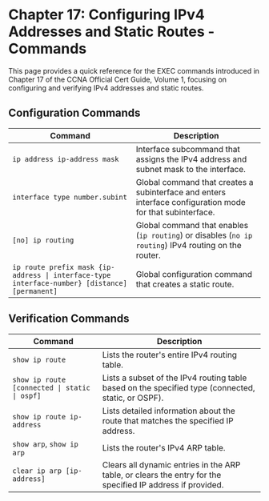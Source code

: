 # Chapter 17: Configuring IPv4 Addresses and Static Routes - Commands

This page provides a quick reference for the EXEC commands introduced in Chapter 17 of the CCNA Official Cert Guide, Volume 1, focusing on configuring and verifying IPv4 addresses and static routes.

## Configuration Commands

| Command | Description |
|---|---|
| `ip address ip-address mask` | Interface subcommand that assigns the IPv4 address and subnet mask to the interface. |
| `interface type number.subint` | Global command that creates a subinterface and enters interface configuration mode for that subinterface. |
| `[no] ip routing` | Global command that enables (`ip routing`) or disables (`no ip routing`) IPv4 routing on the router. |
| `ip route prefix mask {ip-address \| interface-type interface-number} [distance] [permanent]` | Global configuration command that creates a static route. |

## Verification Commands

| Command | Description |
|---|---|
| `show ip route` | Lists the router's entire IPv4 routing table. |
| `show ip route [connected \| static \| ospf]` | Lists a subset of the IPv4 routing table based on the specified type (connected, static, or OSPF). |
| `show ip route ip-address` | Lists detailed information about the route that matches the specified IP address. |
| `show arp`, `show ip arp` | Lists the router's IPv4 ARP table. |
| `clear ip arp [ip-address]` | Clears all dynamic entries in the ARP table, or clears the entry for the specified IP address if provided. |
